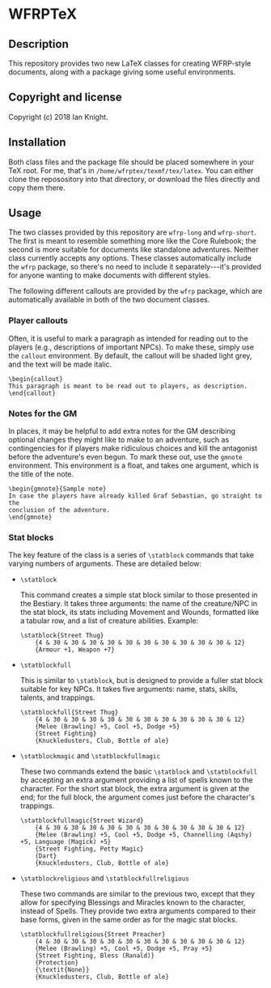 # WFRPTeX

## Description

This repository provides two new LaTeX classes for creating WFRP-style documents,
along with a package giving some useful environments.

## Copyright and license

Copyright (c) 2018 Ian Knight.

## Installation

Both class files and the package file should be placed somewhere in your TeX root. For me,
that's in ``/home/wfrptex/texmf/tex/latex``. You can either clone the reposository into
that directory, or download the files directly and copy them there.

## Usage

The two classes provided by this repository are ``wfrp-long`` and ``wfrp-short``.
The first is meant to resemble something more like the Core Rulebook; the second is
more suitable for documents like standalone adventures. Neither class currently
accepts any options. These classes automatically include the ``wfrp`` package, so
there's no need to include it separately---it's provided for anyone wanting to make
documents with different styles.

The following different callouts are provided by the ``wfrp`` package, which are
automatically available in both of the two document classes.

### Player callouts

Often, it is useful to mark a paragraph as intended for reading out to the players
(e.g., descriptions of important NPCs). To make these, simply use the ``callout``
environment. By default, the callout will be shaded light grey, and the text will be
made italic.

    \begin{callout}
    This paragraph is meant to be read out to players, as description.
    \end{callout}

### Notes for the GM

In places, it may be helpful to add extra notes for the GM describing optional
changes they might like to make to an adventure, such as contingencies for if players
make ridiculous choices and kill the antagonist before the adventure's even begun.
To mark these out, use the ``gmnote`` environment. This environment is a float, and
takes one argument, which is the title of the note.

    \begin{gmnote}{Sample note}
    In case the players have already killed Graf Sebastian, go straight to the
    conclusion of the adventure.
    \end{gmnote}

### Stat blocks
The key feature of the class
is a series of ``\statblock`` commands that take varying numbers of arguments. These are
detailed below:

 * ``\statblock``

   This command creates a simple stat block similar to those presented in the Bestiary.
   It takes three arguments: the name of the creature/NPC in the stat block, its
   stats including Movement and Wounds, formatted like a tabular row, and a list of
   creature abilities. Example:

       \statblock{Street Thug}
           {4 & 30 & 30 & 30 & 30 & 30 & 30 & 30 & 30 & 30 & 30 & 12}
           {Armour +1, Weapon +7}

 * ``\statblockfull``

   This is similar to ``\statblock``, but is designed to provide a fuller stat block
   suitable for key NPCs. It takes five arguments: name, stats, skills, talents, and
   trappings.

       \statblockfull{Street Thug}
           {4 & 30 & 30 & 30 & 30 & 30 & 30 & 30 & 30 & 30 & 30 & 12}
           {Melee (Brawling) +5, Cool +5, Dodge +5}
           {Street Fighting}
           {Knuckledusters, Club, Bottle of ale}

 * ``\statblockmagic`` and ``\statblockfullmagic``

   These two commands extend the basic ``\statblock`` and ``\statblockfull`` by accepting
   an extra argument providing a list of spells known to the character. For the short stat
   block, the extra argument is given at the end; for the full block, the argument comes
   just before the character's trappings.

       \statblockfullmagic{Street Wizard}
           {4 & 30 & 30 & 30 & 30 & 30 & 30 & 30 & 30 & 30 & 30 & 12}
           {Melee (Brawling) +5, Cool +5, Dodge +5, Channelling (Aqshy) +5, Language (Magick) +5}
           {Street Fighting, Petty Magic}
           {Dart}
           {Knuckledusters, Club, Bottle of ale}

 * ``\statblockreligious`` and ``\statblockfullreligious``

   These two commands are similar to the previous two, except that they allow for specifying
   Blessings and Miracles known to the character, instead of Spells. They provide two extra
   arguments compared to their base forms, given in the same order as for the magic stat blocks.

       \statblockfullreligious{Street Preacher}
           {4 & 30 & 30 & 30 & 30 & 30 & 30 & 30 & 30 & 30 & 30 & 12}
           {Melee (Brawling) +5, Cool +5, Dodge +5, Pray +5}
           {Street Fighting, Bless (Ranald)}
           {Protection}
           {\textit{None}}
           {Knuckledusters, Club, Bottle of ale}

